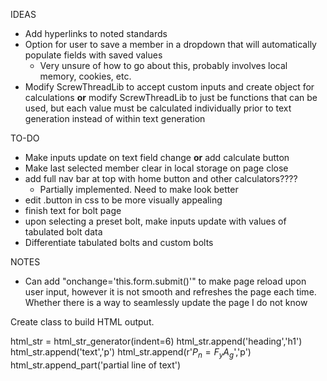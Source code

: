 IDEAS

- Add hyperlinks to noted standards
- Option for user to save a member in a dropdown that will automatically populate fields with saved values
  - Very unsure of how to go about this, probably involves local memory, cookies, etc.
- Modify ScrewThreadLib to accept custom inputs and create object for calculations **or** modify ScrewThreadLib to just be functions that can be used, but each value must be calculated individually prior to text generation instead of within text generation

TO-DO

- Make inputs update on text field change **or** add calculate button
- Make last selected member clear in local storage on page close
- add full nav bar at top with home button and other calculators????
  - Partially implemented. Need to make look better
- edit .button in css to be more visually appealing
- finish text for bolt page
- upon selecting a preset bolt, make inputs update with values of tabulated bolt data
- Differentiate tabulated bolts and custom bolts

NOTES

- Can add "onchange='this.form.submit()'" to make page reload upon user input, however it is not smooth and refreshes the page each time. Whether there is a way to seamlessly update the page I do not know

Create class to build HTML output.

html_str = html_str_generator(indent=6)
html_str.append('heading','h1')
html_str.append('text','p')
html_str.append(r'$P_n = F_y A_g$','p')
html_str.append_part('partial line of text')
